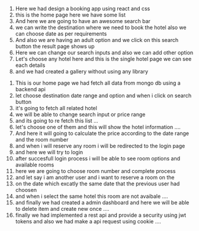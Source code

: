 1. Here we had design a booking app using react and css 
2. this is the home page here we have some list 
3. And here we are going to have an awesome search bar 
4. we can write the destination where we need to book the hotel also we can choose date as per requirements 
5. And also we are having an adult option and we click on this search button the result page shows up 
6. Here we can change our search inputs and also we can add other option 
7. Let's choose any hotel here and this is the single hotel page we can see each details 
8. and we had created a gallery without using any library 

<!-- for Date option inside input field we had use date-range library 
and for icons we had use fontawesome library ... 

react date range library  a highly configurable component. An advanced daterangepicker component with highly customizable options ...  -->
<!-- date fns is for using the date format ....  -->

<!-- for navigation from one page to the other we using react router dom  -->

<!-- For Backend We are Going to use nodejs and mongoDb -->
<!-- here we are going to complete our project using react js node js & mongo db -->

1. This is our home page we had fetch all data from mongo db using a backend api 
2. let choose destination date range and option and when i click on search button 
3. it's going to fetch all related hotel 
4. we will be able to change search input or price range 
5. and its going to re fetch this list ...
6. let's choose one of them and this will show the hotel information ....
7. And here it will going to calculate the price according to the date range and the room number 
8. and when i will reserve any room i will be redirected to the login page 
9. and here we will try to login 
10. after succesfull login process i will be able to see room options and available rooms
11. here we are going to choose room number and complete process
12. and let say i am another user and i want to reserve a room on the
13. on the date which excatly the same date that the previous  user had choosen 
14. and when i select the same hotel this room are not avaibale ....
15. and finally we had created a admin dashboard and here we will be able to delete item and create new once .... 
16. finally we had implemented a rest api and provide a security using jwt tokens and also we had make a api request using cookie ....
 